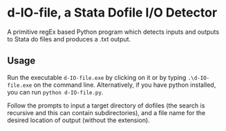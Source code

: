 # d-IO-file, a Stata Dofile I/O Detector

A primitive regEx based Python program which detects inputs and outputs to Stata do files and produces a .txt output.

## Usage

Run the executable `d-IO-file.exe` by clicking on it or by typing `.\d-IO-file.exe` on the command line. Alternatively, if you have python installed, you can run `python d-IO-file.py`.

Follow the prompts to input a target directory of dofiles (the search is recursive and this can contain subdirectories), and a file name for the desired location of output (without the extension).
